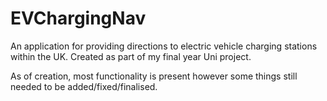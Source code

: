 # EVChargingNav
An application for providing directions to electric vehicle charging stations within the UK. Created as part of my final year Uni project.

As of creation, most functionality is present however some things still needed to be added/fixed/finalised.
